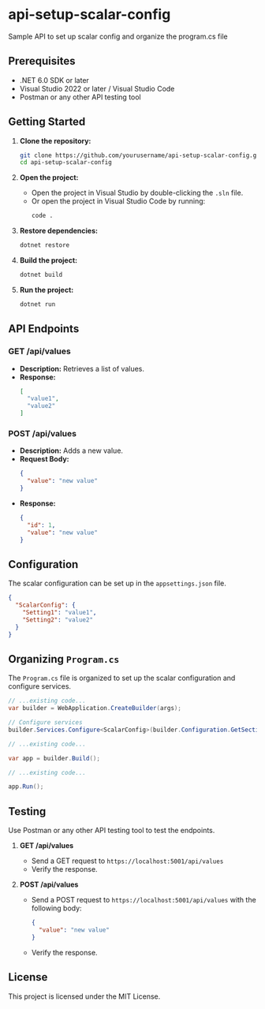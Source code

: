 # api-setup-scalar-config

Sample API to set up scalar config and organize the program.cs file

## Prerequisites

- .NET 6.0 SDK or later
- Visual Studio 2022 or later / Visual Studio Code
- Postman or any other API testing tool

## Getting Started

1. **Clone the repository:**
   ```bash
   git clone https://github.com/yourusername/api-setup-scalar-config.git
   cd api-setup-scalar-config
   ```

2. **Open the project:**
   - Open the project in Visual Studio by double-clicking the `.sln` file.
   - Or open the project in Visual Studio Code by running:
     ```bash
     code .
     ```

3. **Restore dependencies:**
   ```bash
   dotnet restore
   ```

4. **Build the project:**
   ```bash
   dotnet build
   ```

5. **Run the project:**
   ```bash
   dotnet run
   ```

## API Endpoints

### GET /api/values

- **Description:** Retrieves a list of values.
- **Response:**
  ```json
  [
    "value1",
    "value2"
  ]
  ```

### POST /api/values

- **Description:** Adds a new value.
- **Request Body:**
  ```json
  {
    "value": "new value"
  }
  ```
- **Response:**
  ```json
  {
    "id": 1,
    "value": "new value"
  }
  ```

## Configuration

The scalar configuration can be set up in the `appsettings.json` file.

```json
{
  "ScalarConfig": {
    "Setting1": "value1",
    "Setting2": "value2"
  }
}
```

## Organizing `Program.cs`

The `Program.cs` file is organized to set up the scalar configuration and configure services.

```csharp
// ...existing code...
var builder = WebApplication.CreateBuilder(args);

// Configure services
builder.Services.Configure<ScalarConfig>(builder.Configuration.GetSection("ScalarConfig"));

// ...existing code...

var app = builder.Build();

// ...existing code...

app.Run();
```

## Testing

Use Postman or any other API testing tool to test the endpoints.

1. **GET /api/values**
   - Send a GET request to `https://localhost:5001/api/values`
   - Verify the response.

2. **POST /api/values**
   - Send a POST request to `https://localhost:5001/api/values` with the following body:
     ```json
     {
       "value": "new value"
     }
     ```
   - Verify the response.

## License

This project is licensed under the MIT License.
